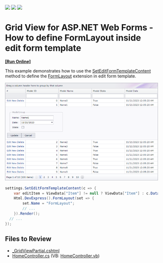 <!-- default badges list -->
![](https://img.shields.io/endpoint?url=https://codecentral.devexpress.com/api/v1/VersionRange/128549399/14.1.3%2B)
[![](https://img.shields.io/badge/Open_in_DevExpress_Support_Center-FF7200?style=flat-square&logo=DevExpress&logoColor=white)](https://supportcenter.devexpress.com/ticket/details/T102593)
[![](https://img.shields.io/badge/📖_How_to_use_DevExpress_Examples-e9f6fc?style=flat-square)](https://docs.devexpress.com/GeneralInformation/403183)
<!-- default badges end -->

# Grid View for ASP.NET Web Forms - How to define FormLayout inside edit form template
<!-- run online -->
**[[Run Online]](https://codecentral.devexpress.com/t102593/)**
<!-- run online end -->

This example demonstrates how to use the [SetEditFormTemplateContent](https://docs.devexpress.com/AspNetMvc/DevExpress.Web.Mvc.GridViewSettings.SetEditFormTemplateContent(System.Action-DevExpress.Web.GridViewEditFormTemplateContainer-)) method to define the [FormLayout](https://docs.devexpress.com/AspNetMvc/16028/components/site-navigation-and-layout/formlayout) extension in edit form template.

![](form-layout-in-grid-edit-form.png)

```csharp
settings.SetEditFormTemplateContent(c => {
    var editItem = ViewData["Item"] != null ? ViewData["Item"] : c.DataItem;
    Html.DevExpress().FormLayout(set => {
        set.Name = "FormLayout";
        // ...               
    }).Render();
  // ...
});
```

## Files to Review

* [_GridViewPartial.cshtml](./CS/Q588216/Views/Home/_GridViewPartial.cshtml)
* [HomeController.cs](./CS/Q588216/Controllers/HomeController.cs) (VB: [HomeController.vb](./VB/Q588216/Controllers/HomeController.vb))
